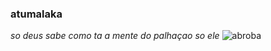 ### atumalaka 
_so deus sabe como ta a mente do palhaçao_
*so ele*
![abroba](https://github.com/nathalySantoss/nathalySantoss/assets/147403653/1d47b1b4-9385-4c07-b2e9-4bfabd5274e6)
